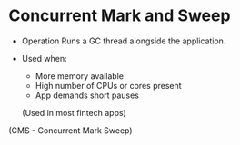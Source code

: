 
# Concurrent Mark and Sweep


- Operation
Runs a GC thread alongside the application.

- Used when:
    - More memory available
    - High number of CPUs or cores present
    - App demands short pauses

    (Used in most fintech apps)

(CMS - Concurrent Mark Sweep)